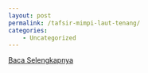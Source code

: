 ```yaml
---
layout: post
permalink: /tafsir-mimpi-laut-tenang/
categories:
    - Uncategorized
---
```


[Baca Selengkapnya](/02)